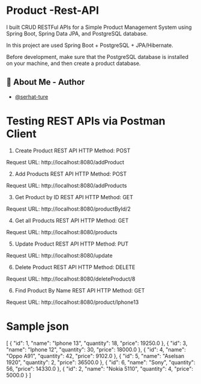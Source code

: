 # Product -Rest-API

I built CRUD RESTFul APIs for a Simple Product Management System using Spring Boot, Spring Data JPA, and PostgreSQL database.

In this project are used Spring Boot + PostgreSQL + JPA/Hibernate.

Before development, make sure that the PostgreSQL database is installed on your machine, and then  create  a product database.

## 🚀 About Me - Author


- [@serhat-ture](https://github.com/serhat-ture)



# Testing REST APIs via Postman Client

1. Create Product REST API
HTTP Method: POST

Request URL: http://localhost:8080/addProduct

2. Add Products REST API
HTTP Method: POST

Request URL: http://localhost:8080/addProducts

3. Get Product by ID REST API
HTTP Method: GET 

Request URL: http://localhost:8080/productById/2

4. Get all Products REST API
HTTP Method: GET 

Request URL: http://localhost:8080/products

5. Update Product REST API
HTTP Method: PUT 

Request URL: http://localhost:8080/update

6. Delete Product REST API
HTTP Method: DELETE 

Request URL: http://localhost:8080/deleteProduct/8

6. Find Product By Name REST API
HTTP Method: GET 

Request URL: http://localhost:8080/product/Iphone13


# Sample json
[
    {
        "id": 1,
        "name": "Iphone 13",
        "quantity": 18,
        "price": 19250.0
    },
    {
        "id": 3,
        "name": "Iphone 12",
        "quantity": 30,
        "price": 18000.0
    },
    {
        "id": 4,
        "name": "Oppo A91",
        "quantity": 42,
        "price": 9102.0
    },
    {
        "id": 5,
        "name": "Aselsan 1920",
        "quantity": 2,
        "price": 36500.0
    },
    {
        "id": 6,
        "name": "Sony",
        "quantity": 56,
        "price": 14330.0
    },
    {
        "id": 2,
        "name": "Nokia 5110",
        "quantity": 4,
        "price": 5000.0
    }
]

